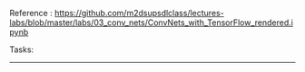 
Reference : https://github.com/m2dsupsdlclass/lectures-labs/blob/master/labs/03_conv_nets/ConvNets_with_TensorFlow_rendered.ipynb

Tasks:

****
